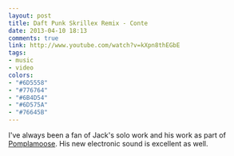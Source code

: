 ```yaml
---
layout: post
title: Daft Punk Skrillex Remix - Conte
date: 2013-04-10 18:13
comments: true
link: http://www.youtube.com/watch?v=kXpn8thEGbE
tags:
- music
- video
colors:
- "#6D5558"
- "#776764"
- "#6B4D54"
- "#6D575A"
- "#76645B"
---
```


I've always been a fan of Jack's solo work and his work as part of [Pomplamoose](http://www.youtube.com/user/PomplamooseMusic). His new electronic sound is excellent as well.
